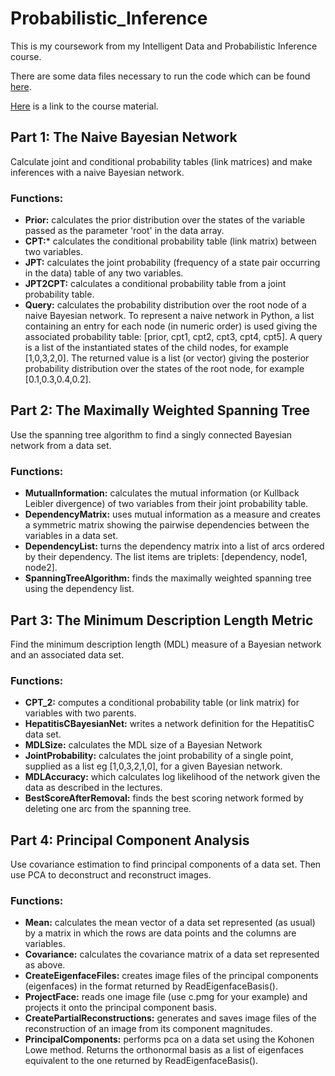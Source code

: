 # Probabilistic_Inference

This is my coursework from my Intelligent Data and Probabilistic Inference course.

There are some data files necessary to run the code which can be found [here](https://www.doc.ic.ac.uk/~dfg/ProbabilisticInference/Coursework/).

[Here](https://www.doc.ic.ac.uk/~dfg/ProbabilisticInference/Bayesian.html) is a link to the course material.


## Part 1: The Naive Bayesian Network
Calculate joint and conditional probability tables (link matrices) and make inferences with a naive Bayesian network.

### Functions:
* **Prior:** calculates the prior distribution over the states of the variable passed as the parameter 'root' in the data array.
* **CPT:*** calculates the conditional probability table (link matrix) between two variables.
* **JPT:** calculates the joint probability (frequency of a state pair occurring in the data) table of any two variables.
* **JPT2CPT:** calculates a conditional probability table from a joint probability table.
* **Query:** calculates the probability distribution over the root node of a naive Bayesian network. To represent a naive network in Python, a list containing an entry for each node (in numeric order) is used giving the associated probability table: [prior, cpt1, cpt2, cpt3, cpt4, cpt5]. A query is a list of the instantiated states of the child nodes, for example [1,0,3,2,0]. The returned value is a list (or vector) giving the posterior probability distribution over the states of the root
node, for example [0.1,0.3,0.4,0.2].


## Part 2: The Maximally Weighted Spanning Tree
Use the spanning tree algorithm to find a singly connected Bayesian network from a data set.

### Functions:
* **MutualInformation:** calculates the mutual information (or Kullback Leibler divergence) of two variables from their joint probability table.
* **DependencyMatrix:** uses mutual information as a measure and creates a symmetric matrix showing the pairwise dependencies between the variables in a data set.
* **DependencyList:** turns the dependency matrix into a list of arcs ordered by their dependency. The list items are triplets: [dependency, node1, node2].
* **SpanningTreeAlgorithm:** finds the maximally weighted spanning tree using the dependency list.


## Part 3: The Minimum Description Length Metric
Find the minimum description length (MDL) measure of a Bayesian network and an associated data set.

### Functions:
* **CPT_2:** computes a conditional probability table (or link matrix) for variables with two parents.
* **HepatitisCBayesianNet:** writes a network definition for the HepatitisC data set.
* **MDLSize:** calculates the MDL size of a Bayesian Network
* **JointProbability:** calculates the joint probability of a single point, supplied as a list eg [1,0,3,2,1,0], for a given Bayesian network.
* **MDLAccuracy:** which calculates log likelihood of the network given the data as described in the lectures.
* **BestScoreAfterRemoval:** finds the best scoring network formed by deleting one arc from the spanning tree.

## Part 4: Principal Component Analysis
Use covariance estimation to find principal components of a data set. Then use PCA to deconstruct and reconstruct images.

### Functions:
* **Mean:** calculates the mean vector of a data set represented (as usual) by a matrix in which the rows are data points and the columns are variables.
* **Covariance:** calculates the covariance matrix of a data set represented as above.
* **CreateEigenfaceFiles:** creates image files of the principal components (eigenfaces) in the format returned by ReadEigenfaceBasis().
* **ProjectFace:** reads one image file (use c.pmg for your example) and projects it onto the principal component basis.
* **CreatePartialReconstructions:** generates and saves image files of the reconstruction of an image from its component magnitudes.
* **PrincipalComponents:** performs pca on a data set using the Kohonen Lowe method. Returns the orthonormal basis as a list of eigenfaces equivalent to the one returned by ReadEigenfaceBasis().
